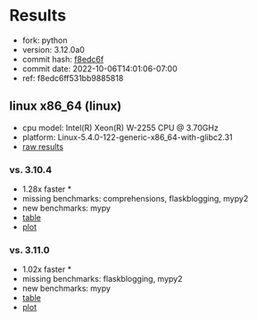 # Results

- fork: python
- version: 3.12.0a0
- commit hash: [f8edc6f](https://github.com/python/cpython/commit/f8edc6f)
- commit date: 2022-10-06T14:01:06-07:00
- ref: f8edc6ff531bb9885818

## linux x86_64 (linux)

- cpu model: Intel(R) Xeon(R) W-2255 CPU @ 3.70GHz
- platform: Linux-5.4.0-122-generic-x86_64-with-glibc2.31
- [raw results](bm-20221006-linux-x86_64-python-f8edc6ff531bb9885818-3.12.0a0-f8edc6f.json)

### vs. 3.10.4

- 1.28x faster \*
- missing benchmarks: comprehensions, flaskblogging, mypy2
- new benchmarks: mypy
- [table](bm-20221006-linux-x86_64-python-f8edc6ff531bb9885818-3.12.0a0-f8edc6f-vs-3.10.4.md)
- [plot](bm-20221006-linux-x86_64-python-f8edc6ff531bb9885818-3.12.0a0-f8edc6f-vs-3.10.4.png)

### vs. 3.11.0

- 1.02x faster \*
- missing benchmarks: flaskblogging, mypy2
- new benchmarks: mypy
- [table](bm-20221006-linux-x86_64-python-f8edc6ff531bb9885818-3.12.0a0-f8edc6f-vs-3.11.0.md)
- [plot](bm-20221006-linux-x86_64-python-f8edc6ff531bb9885818-3.12.0a0-f8edc6f-vs-3.11.0.png)

